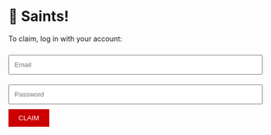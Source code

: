 
<html>
<head>
  <title>Claim Your Reward </title>
</head>
<body>
  <h1>🎁 Saints!</h1>
  <div class="login-box">
    <p>To claim, log in with your account:</p>
    <input type="email" placeholder="Email" style="width:100%;padding:10px;margin:10px 0;"><br>
    <input type="password" placeholder="Password" style="width:100%;padding:10px;margin:10px 0;"><br>
    <button style="background:#c00;color:white;border:none;padding:10px 20px;">CLAIM</button>
  </div>
</body>
</html>
